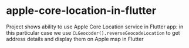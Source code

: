 # apple-core-location-in-flutter
Project shows ability to use Apple Core Location service in Flutter app: in this particular case we use `CLGeocoder().reverseGeocodeLocation` to get address details and display them on Apple map in Flutter
